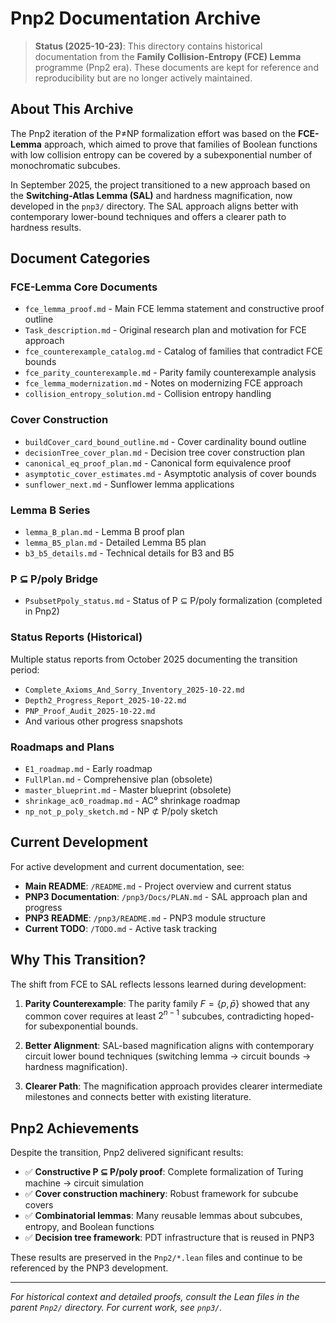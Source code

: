 # Pnp2 Documentation Archive

> **Status (2025-10-23)**: This directory contains historical documentation from the **Family Collision-Entropy (FCE) Lemma** programme (Pnp2 era). These documents are kept for reference and reproducibility but are no longer actively maintained.

## About This Archive

The Pnp2 iteration of the P≠NP formalization effort was based on the **FCE-Lemma** approach, which aimed to prove that families of Boolean functions with low collision entropy can be covered by a subexponential number of monochromatic subcubes.

In September 2025, the project transitioned to a new approach based on the **Switching-Atlas Lemma (SAL)** and hardness magnification, now developed in the `pnp3/` directory. The SAL approach aligns better with contemporary lower-bound techniques and offers a clearer path to hardness results.

## Document Categories

### FCE-Lemma Core Documents
- `fce_lemma_proof.md` - Main FCE lemma statement and constructive proof outline
- `Task_description.md` - Original research plan and motivation for FCE approach
- `fce_counterexample_catalog.md` - Catalog of families that contradict FCE bounds
- `fce_parity_counterexample.md` - Parity family counterexample analysis
- `fce_lemma_modernization.md` - Notes on modernizing FCE approach
- `collision_entropy_solution.md` - Collision entropy handling

### Cover Construction
- `buildCover_card_bound_outline.md` - Cover cardinality bound outline
- `decisionTree_cover_plan.md` - Decision tree cover construction plan
- `canonical_eq_proof_plan.md` - Canonical form equivalence proof
- `asymptotic_cover_estimates.md` - Asymptotic analysis of cover bounds
- `sunflower_next.md` - Sunflower lemma applications

### Lemma B Series
- `lemma_B_plan.md` - Lemma B proof plan
- `lemma_B5_plan.md` - Detailed Lemma B5 plan
- `b3_b5_details.md` - Technical details for B3 and B5

### P ⊆ P/poly Bridge
- `PsubsetPpoly_status.md` - Status of P ⊆ P/poly formalization (completed in Pnp2)

### Status Reports (Historical)
Multiple status reports from October 2025 documenting the transition period:
- `Complete_Axioms_And_Sorry_Inventory_2025-10-22.md`
- `Depth2_Progress_Report_2025-10-22.md`
- `PNP_Proof_Audit_2025-10-22.md`
- And various other progress snapshots

### Roadmaps and Plans
- `E1_roadmap.md` - Early roadmap
- `FullPlan.md` - Comprehensive plan (obsolete)
- `master_blueprint.md` - Master blueprint (obsolete)
- `shrinkage_ac0_roadmap.md` - AC⁰ shrinkage roadmap
- `np_not_p_poly_sketch.md` - NP ⊄ P/poly sketch

## Current Development

For active development and current documentation, see:
- **Main README**: `/README.md` - Project overview and current status
- **PNP3 Documentation**: `/pnp3/Docs/PLAN.md` - SAL approach plan and progress
- **PNP3 README**: `/pnp3/README.md` - PNP3 module structure
- **Current TODO**: `/TODO.md` - Active task tracking

## Why This Transition?

The shift from FCE to SAL reflects lessons learned during development:

1. **Parity Counterexample**: The parity family $F = \{p, \bar{p}\}$ showed that any common cover requires at least $2^{n-1}$ subcubes, contradicting hoped-for subexponential bounds.

2. **Better Alignment**: SAL-based magnification aligns with contemporary circuit lower bound techniques (switching lemma → circuit bounds → hardness magnification).

3. **Clearer Path**: The magnification approach provides clearer intermediate milestones and connects better with existing literature.

## Pnp2 Achievements

Despite the transition, Pnp2 delivered significant results:

- ✅ **Constructive P ⊆ P/poly proof**: Complete formalization of Turing machine → circuit simulation
- ✅ **Cover construction machinery**: Robust framework for subcube covers
- ✅ **Combinatorial lemmas**: Many reusable lemmas about subcubes, entropy, and Boolean functions
- ✅ **Decision tree framework**: PDT infrastructure that is reused in PNP3

These results are preserved in the `Pnp2/*.lean` files and continue to be referenced by the PNP3 development.

---

*For historical context and detailed proofs, consult the Lean files in the parent `Pnp2/` directory. For current work, see `pnp3/`.*
